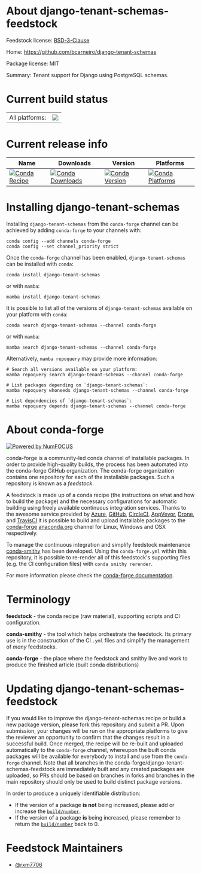 About django-tenant-schemas-feedstock
=====================================

Feedstock license: [BSD-3-Clause](https://github.com/conda-forge/django-tenant-schemas-feedstock/blob/main/LICENSE.txt)

Home: https://github.com/bcarneiro/django-tenant-schemas

Package license: MIT

Summary: Tenant support for Django using PostgreSQL schemas.

Current build status
====================


<table><tr><td>All platforms:</td>
    <td>
      <a href="https://dev.azure.com/conda-forge/feedstock-builds/_build/latest?definitionId=20274&branchName=main">
        <img src="https://dev.azure.com/conda-forge/feedstock-builds/_apis/build/status/django-tenant-schemas-feedstock?branchName=main">
      </a>
    </td>
  </tr>
</table>

Current release info
====================

| Name | Downloads | Version | Platforms |
| --- | --- | --- | --- |
| [![Conda Recipe](https://img.shields.io/badge/recipe-django--tenant--schemas-green.svg)](https://anaconda.org/conda-forge/django-tenant-schemas) | [![Conda Downloads](https://img.shields.io/conda/dn/conda-forge/django-tenant-schemas.svg)](https://anaconda.org/conda-forge/django-tenant-schemas) | [![Conda Version](https://img.shields.io/conda/vn/conda-forge/django-tenant-schemas.svg)](https://anaconda.org/conda-forge/django-tenant-schemas) | [![Conda Platforms](https://img.shields.io/conda/pn/conda-forge/django-tenant-schemas.svg)](https://anaconda.org/conda-forge/django-tenant-schemas) |

Installing django-tenant-schemas
================================

Installing `django-tenant-schemas` from the `conda-forge` channel can be achieved by adding `conda-forge` to your channels with:

```
conda config --add channels conda-forge
conda config --set channel_priority strict
```

Once the `conda-forge` channel has been enabled, `django-tenant-schemas` can be installed with `conda`:

```
conda install django-tenant-schemas
```

or with `mamba`:

```
mamba install django-tenant-schemas
```

It is possible to list all of the versions of `django-tenant-schemas` available on your platform with `conda`:

```
conda search django-tenant-schemas --channel conda-forge
```

or with `mamba`:

```
mamba search django-tenant-schemas --channel conda-forge
```

Alternatively, `mamba repoquery` may provide more information:

```
# Search all versions available on your platform:
mamba repoquery search django-tenant-schemas --channel conda-forge

# List packages depending on `django-tenant-schemas`:
mamba repoquery whoneeds django-tenant-schemas --channel conda-forge

# List dependencies of `django-tenant-schemas`:
mamba repoquery depends django-tenant-schemas --channel conda-forge
```


About conda-forge
=================

[![Powered by
NumFOCUS](https://img.shields.io/badge/powered%20by-NumFOCUS-orange.svg?style=flat&colorA=E1523D&colorB=007D8A)](https://numfocus.org)

conda-forge is a community-led conda channel of installable packages.
In order to provide high-quality builds, the process has been automated into the
conda-forge GitHub organization. The conda-forge organization contains one repository
for each of the installable packages. Such a repository is known as a *feedstock*.

A feedstock is made up of a conda recipe (the instructions on what and how to build
the package) and the necessary configurations for automatic building using freely
available continuous integration services. Thanks to the awesome service provided by
[Azure](https://azure.microsoft.com/en-us/services/devops/), [GitHub](https://github.com/),
[CircleCI](https://circleci.com/), [AppVeyor](https://www.appveyor.com/),
[Drone](https://cloud.drone.io/welcome), and [TravisCI](https://travis-ci.com/)
it is possible to build and upload installable packages to the
[conda-forge](https://anaconda.org/conda-forge) [anaconda.org](https://anaconda.org/)
channel for Linux, Windows and OSX respectively.

To manage the continuous integration and simplify feedstock maintenance
[conda-smithy](https://github.com/conda-forge/conda-smithy) has been developed.
Using the ``conda-forge.yml`` within this repository, it is possible to re-render all of
this feedstock's supporting files (e.g. the CI configuration files) with ``conda smithy rerender``.

For more information please check the [conda-forge documentation](https://conda-forge.org/docs/).

Terminology
===========

**feedstock** - the conda recipe (raw material), supporting scripts and CI configuration.

**conda-smithy** - the tool which helps orchestrate the feedstock.
                   Its primary use is in the construction of the CI ``.yml`` files
                   and simplify the management of *many* feedstocks.

**conda-forge** - the place where the feedstock and smithy live and work to
                  produce the finished article (built conda distributions)


Updating django-tenant-schemas-feedstock
========================================

If you would like to improve the django-tenant-schemas recipe or build a new
package version, please fork this repository and submit a PR. Upon submission,
your changes will be run on the appropriate platforms to give the reviewer an
opportunity to confirm that the changes result in a successful build. Once
merged, the recipe will be re-built and uploaded automatically to the
`conda-forge` channel, whereupon the built conda packages will be available for
everybody to install and use from the `conda-forge` channel.
Note that all branches in the conda-forge/django-tenant-schemas-feedstock are
immediately built and any created packages are uploaded, so PRs should be based
on branches in forks and branches in the main repository should only be used to
build distinct package versions.

In order to produce a uniquely identifiable distribution:
 * If the version of a package **is not** being increased, please add or increase
   the [``build/number``](https://docs.conda.io/projects/conda-build/en/latest/resources/define-metadata.html#build-number-and-string).
 * If the version of a package **is** being increased, please remember to return
   the [``build/number``](https://docs.conda.io/projects/conda-build/en/latest/resources/define-metadata.html#build-number-and-string)
   back to 0.

Feedstock Maintainers
=====================

* [@rxm7706](https://github.com/rxm7706/)

